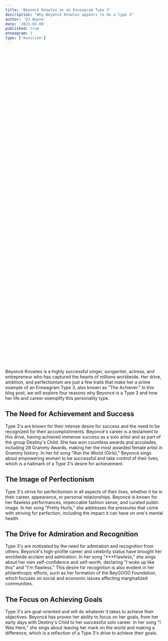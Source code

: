 ```yaml
---
title: 'Beyoncé Knowles as an Enneagram Type 3'
description: "Why Beyoncé Knowles appears to be a type 3"
author: 'DJ Wayne'
date: '2023-03-09'
published: true
enneagram: 3
type: ['musician']
---
```


<script>
	import  PopCard  from "../../lib/components/atoms/PopCard.svelte";
</script>
<div
	style="display: flex;
    justify-content: center;
	height: 100vh;
	max-height: 1000px;"
>
	<PopCard
		image={`/types/3s/${'Beyonce_Knowles'}.webp`}
		showIcon={false}
		text="Beyoncé Knowles"
		subtext=""
	/>
</div>

Beyoncé Knowles is a highly successful singer, songwriter, actress, and entrepreneur who has captured the hearts of millions worldwide. Her drive, ambition, and perfectionism are just a few traits that make her a prime example of an Enneagram Type 3, also known as "The Achiever." In this blog post, we will explore four reasons why Beyoncé is a Type 3 and how her life and career exemplify this personality type.

## The Need for Achievement and Success

Type 3's are known for their intense desire for success and the need to be recognized for their accomplishments. Beyoncé's career is a testament to this drive, having achieved immense success as a solo artist and as part of the group Destiny's Child. She has won countless awards and accolades, including 28 Grammy Awards, making her the most awarded female artist in Grammy history. In her hit song "Run the World (Girls)," Beyoncé sings about empowering women to be successful and take control of their lives, which is a hallmark of a Type 3's desire for achievement.

## The Image of Perfectionism

Type 3's strive for perfectionism in all aspects of their lives, whether it be in their career, appearance, or personal relationships. Beyoncé is known for her flawless performances, impeccable fashion sense, and curated public image. In her song "Pretty Hurts," she addresses the pressures that come with striving for perfection, including the impact it can have on one's mental health.

## The Drive for Admiration and Recognition

Type 3's are motivated by the need for admiration and recognition from others. Beyoncé's high-profile career and celebrity status have brought her worldwide acclaim and admiration. In her song "***Flawless," she sings about her own self-confidence and self-worth, declaring "I woke up like this" and "I'm flawless." This desire for recognition is also evident in her philanthropic efforts, such as her formation of the BeyGOOD Foundation, which focuses on social and economic issues affecting marginalized communities.

## The Focus on Achieving Goals

Type 3's are goal-oriented and will do whatever it takes to achieve their objectives. Beyoncé has proven her ability to focus on her goals, from her early days with Destiny's Child to her successful solo career. In her song "I Was Here," she sings about leaving her mark on the world and making a difference, which is a reflection of a Type 3's drive to achieve their goals.

<div>
<script type="application/ld+json">
    {
  "@context": "https://schema.org",
  "@type": "Article",
  "mainEntityOfPage": {
    "@type": "WebPage",
    "@id": "https://9takes.com/blog/people/Beyonce_Knowles"
  },
  "headline": "4 Reasons Why Beyoncé is a Type 3 (Enneagram)"
  "image": {
    "@type": "ImageObject",
    "url": "https://9takes.com/types/3s/Beyonce_Knowles.webp",
    "height": 800,
    "width": 1200
  },
  "datePublished": "2023-03-10",
  "dateModified": "2023-03-10",
  "author": {
    "@type": "Person",
    "name": "DJ Wayne"
  },
  "publisher": {
    "@type": "Organization",
    "name": "9takes",
    "logo": {
      "@type": "ImageObject",
      "url": "https://9takes.com/enneagram.svg",
      "width": 600,
      "height": 60
    }
  },
  "description": "Beyoncé is a Type 3 (Enneagram) and this blog post explores four reasons why her life and career exemplify this personality type.",
  "articleBody": "Beyoncé Knowles is a highly successful singer, songwriter, actress, and entrepreneur who has captured the hearts of millions worldwide. Her drive, ambition, and perfectionism are just a few traits that make her a prime example of an Enneagram Type 3, also known as 'The Achiever.' In this blog post, we will explore four reasons why Beyoncé is a Type 3 and how her life and career exemplify this personality type. Type 3's are known for their intense desire for success and the need to be recognized for their accomplishments. Beyoncé's career is a testament to this drive, having achieved immense success as a solo artist and as part of the group Destiny's Child. She has won countless awards and accolades, including 28 Grammy Awards, making her the most awarded female artist in Grammy history. In her hit song 'Run the World (Girls),' Beyoncé sings about empowering women to be successful and take control of their lives, which is a hallmark of a Type 3's desire for achievement. Type 3's strive for perfectionism in all aspects of their lives, whether it be in their career, appearance, or personal relationships. Beyoncé is known for her flawless performances, impeccable fashion sense, and curated public image. In her song 'Pretty Hurts,' she addresses the pressures that come with striving for perfection, including the impact it can have on one's mental health. Type 3's are motivated by the need for admiration and recognition from others. Beyoncé's high-profile career and celebrity status have brought her worldwide acclaim and admiration. In her song '***Flawless,' she sings about her own self-confidence and self-worth, declaring 'I woke up like this' and 'I'm flawless.' This desire for recognition is also evident in her philanthropic efforts, such as her formation of the BeyGOOD Foundation, which focuses on social and economic issues affecting marginalized communities. Type 3's are goal-oriented and will do whatever it takes to achieve their objectives. Beyoncé has proven her ability to focus on her goals, from her early days with Destiny's Child to her successful solo career. In her song 'I Was Here,' she sings about leaving her mark on the world and making a difference, which is a reflection of a Type 3's drive to achieve their goals."
}
</script>
</div>
